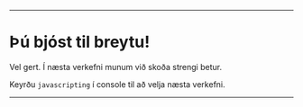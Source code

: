 ---
# Þú bjóst til breytu! 

Vel gert. Í næsta verkefni munum við skoða strengi betur.

Keyrðu `javascripting` í console til að velja næsta verkefni. 

---